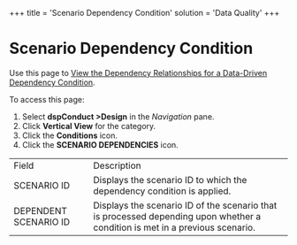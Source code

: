 +++
title = 'Scenario Dependency Condition'
solution = 'Data Quality'
+++

# Scenario Dependency Condition

<div class="use">

Use this page to [View the Dependency Relationships for a Data-Driven
Dependency
Condition](../Use_Cases/Add_Data_Driven_Dependency_Conditions.htm#View_the_Dependency_Relationships_for_a_Data_Driven_Dependency_Condition).

</div>

To access this page:

1.  Select <span style="font-weight: bold;">dspConduct
    \></span>**Design** in the *Navigation* pane.
2.  Click **Vertical View** for the category.
3.  Click the **Conditions** icon.
4.  Click the <span style="font-weight: bold;">SCENARIO
    DEPENDENCIES</span>
icon.

|                       |                                                                                                                              |
| --------------------- | ---------------------------------------------------------------------------------------------------------------------------- |
| Field                 | Description                                                                                                                  |
| SCENARIO ID           | Displays the scenario ID to which the dependency condition is applied.                                                       |
| DEPENDENT SCENARIO ID | Displays the scenario ID of the scenario that is processed depending upon whether a condition is met in a previous scenario. |
